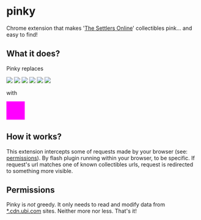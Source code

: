pinky
=====

Chrome extension that makes '[The Settlers Online](http://www.thesettlersonline.com/)' collectibles pink... and easy to find!

## What it does?

Pinky replaces

![](http://static.cdn.ubi.com/0018/live/GFX_HASHED/building_lib/41b8238caac031c265efe08544a21ac4be91f534.png)
![](http://static.cdn.ubi.com/0018/live/GFX_HASHED/building_lib/7dc1e1f289646ba15aeef107efe7026ebb58e8b1.png)
![](http://static.cdn.ubi.com/0018/live/GFX_HASHED/building_lib/8257a3e50f6ae19db4aeb2c978949b2d81021a61.png)
![](http://static.cdn.ubi.com/0018/live/GFX_HASHED/building_lib/bd76cd8196c23aaf73139bc263002cf759afc1ce.png)
![](http://static.cdn.ubi.com/0018/live/GFX_HASHED/building_lib/db5c26a467c4f5dee9804c7c88417103515c326a.png)
![](http://static.cdn.ubi.com/0018/live/GFX_HASHED/building_lib/f237f6c7e3b6c6aac01ae7f51cd917bdeb6ddec2.png)

with

![](magenta.png)

## How it works?

This extension intercepts some of requests made by your browser (see: [permissions](#Permissions)).
By flash plugin running within your browser, to be specific. If request's url matches one of known collectibles urls,
request is redirected to something more visible.

## Permissions

Pinky is *not* greedy. It only needs to read and modify data from [*.cdn.ubi.com](http://cdn.ubi.com) sites. Neither more nor less. That's it!
